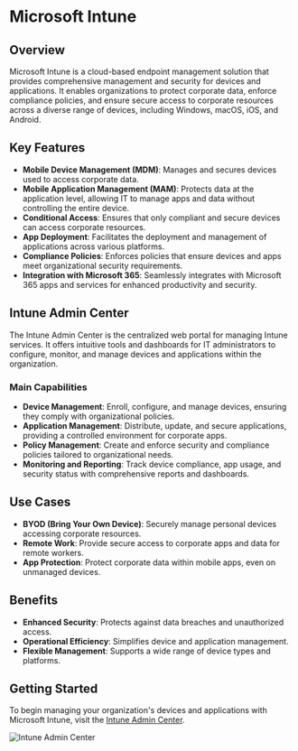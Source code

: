 # Microsoft Intune

## Overview
Microsoft Intune is a cloud-based endpoint management solution that provides comprehensive management and security for devices and applications. It enables organizations to protect corporate data, enforce compliance policies, and ensure secure access to corporate resources across a diverse range of devices, including Windows, macOS, iOS, and Android.

## Key Features
- **Mobile Device Management (MDM)**: Manages and secures devices used to access corporate data.
- **Mobile Application Management (MAM)**: Protects data at the application level, allowing IT to manage apps and data without controlling the entire device.
- **Conditional Access**: Ensures that only compliant and secure devices can access corporate resources.
- **App Deployment**: Facilitates the deployment and management of applications across various platforms.
- **Compliance Policies**: Enforces policies that ensure devices and apps meet organizational security requirements.
- **Integration with Microsoft 365**: Seamlessly integrates with Microsoft 365 apps and services for enhanced productivity and security.

## Intune Admin Center
The Intune Admin Center is the centralized web portal for managing Intune services. It offers intuitive tools and dashboards for IT administrators to configure, monitor, and manage devices and applications within the organization.

### Main Capabilities
- **Device Management**: Enroll, configure, and manage devices, ensuring they comply with organizational policies.
- **Application Management**: Distribute, update, and secure applications, providing a controlled environment for corporate apps.
- **Policy Management**: Create and enforce security and compliance policies tailored to organizational needs.
- **Monitoring and Reporting**: Track device compliance, app usage, and security status with comprehensive reports and dashboards.

## Use Cases
- **BYOD (Bring Your Own Device)**: Securely manage personal devices accessing corporate resources.
- **Remote Work**: Provide secure access to corporate apps and data for remote workers.
- **App Protection**: Protect corporate data within mobile apps, even on unmanaged devices.

## Benefits
- **Enhanced Security**: Protects against data breaches and unauthorized access.
- **Operational Efficiency**: Simplifies device and application management.
- **Flexible Management**: Supports a wide range of device types and platforms.

## Getting Started
To begin managing your organization's devices and applications with Microsoft Intune, visit the [Intune Admin Center](https://endpoint.microsoft.com).

![Intune Admin Center](https://via.placeholder.com/800x400.png?text=Intune+Admin+Center+Dashboard)
